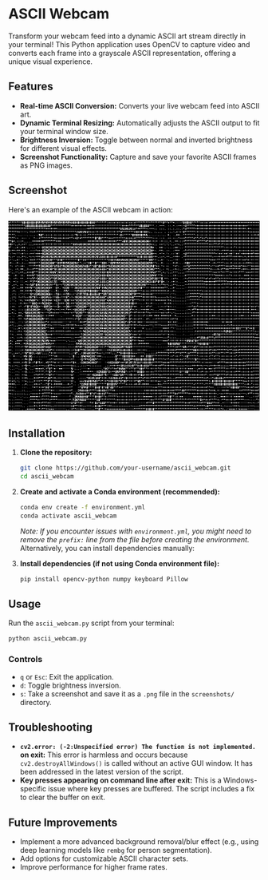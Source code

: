 # ASCII Webcam

Transform your webcam feed into a dynamic ASCII art stream directly in your terminal! This Python application uses OpenCV to capture video and converts each frame into a grayscale ASCII representation, offering a unique visual experience.

## Features

- **Real-time ASCII Conversion:** Converts your live webcam feed into ASCII art.
- **Dynamic Terminal Resizing:** Automatically adjusts the ASCII output to fit your terminal window size.
- **Brightness Inversion:** Toggle between normal and inverted brightness for different visual effects.
- **Screenshot Functionality:** Capture and save your favorite ASCII frames as PNG images.

## Screenshot

Here's an example of the ASCII webcam in action:

![ASCII Webcam Screenshot](screenshot.png)

## Installation

1.  **Clone the repository:**
    ```bash
    git clone https://github.com/your-username/ascii_webcam.git
    cd ascii_webcam
    ```

2.  **Create and activate a Conda environment (recommended):**
    ```bash
    conda env create -f environment.yml
    conda activate ascii_webcam
    ```
    *Note: If you encounter issues with `environment.yml`, you might need to remove the `prefix:` line from the file before creating the environment.* Alternatively, you can install dependencies manually:

3.  **Install dependencies (if not using Conda environment file):**
    ```bash
    pip install opencv-python numpy keyboard Pillow
    ```

## Usage

Run the `ascii_webcam.py` script from your terminal:

```bash
python ascii_webcam.py
```

### Controls

-   `q` or `Esc`: Exit the application.
-   `d`: Toggle brightness inversion.
-   `s`: Take a screenshot and save it as a `.png` file in the `screenshots/` directory.

## Troubleshooting

-   **`cv2.error: (-2:Unspecified error) The function is not implemented.` on exit:** This error is harmless and occurs because `cv2.destroyAllWindows()` is called without an active GUI window. It has been addressed in the latest version of the script.
-   **Key presses appearing on command line after exit:** This is a Windows-specific issue where key presses are buffered. The script includes a fix to clear the buffer on exit.

## Future Improvements

-   Implement a more advanced background removal/blur effect (e.g., using deep learning models like `rembg` for person segmentation).
-   Add options for customizable ASCII character sets.
-   Improve performance for higher frame rates.
